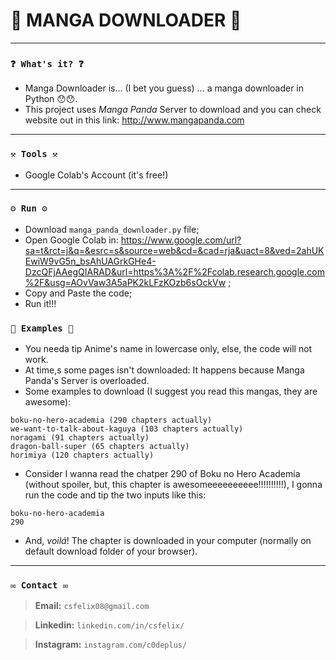 # 🌟 MANGA DOWNLOADER 🌟

----

### `❓ What's it? ❓`
* Manga Downloader is... (I bet you guess) ... a manga downloader in Python 😯😯.
* This project uses _Manga Panda_ Server to download and you can check website out in this link: http://www.mangapanda.com

----
### `⚒️ Tools ⚒️`
* Google Colab's Account (it's free!)

----
### `⚙️ Run ⚙️`
* Download `manga_panda_downloader.py` file;
* Open Google Colab in: https://www.google.com/url?sa=t&rct=j&q=&esrc=s&source=web&cd=&cad=rja&uact=8&ved=2ahUKEwiW9vG5n_bsAhUAGrkGHe4-DzcQFjAAegQIARAD&url=https%3A%2F%2Fcolab.research.google.com%2F&usg=AOvVaw3A5aPK2kLFzKOzb6sOckVw ;
* Copy and Paste the code;
* Run it!!!

### `📝 Examples 📝`

* You needa tip Anime's name in lowercase only, else, the code will not work.
* At time,s some pages isn't downloaded: It happens because Manga Panda's Server is overloaded.
* Some examples to download (I suggest you read this mangas, they are awesome):

```
boku-no-hero-academia (290 chapters actually)
we-want-to-talk-about-kaguya (103 chapters actually)
noragami (91 chapters actually)
dragon-ball-super (65 chapters actually)
horimiya (120 chapters actually)
```

* Consider I wanna read the  chatper 290 of Boku no Hero Academia (without spoiler, but, this chapter is awesomeeeeeeeeee!!!!!!!!!!), I gonna run the code and tip the two inputs like this:

```
boku-no-hero-academia
290
```

* And, _voilá_! The chapter is downloaded in your computer (normally on default download folder  of your browser).

----
### `✉️ Contact ✉️`

> **Email:** `csfelix08@gmail.com`

> **Linkedin:** `linkedin.com/in/csfelix/`

> **Instagram:** `instagram.com/c0deplus/`
